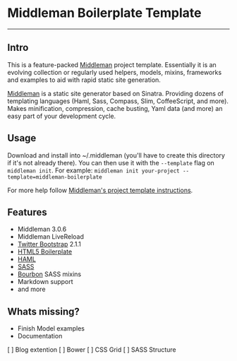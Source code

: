 # Middleman Boilerplate Template
------

## Intro

This is a feature-packed [Middleman](http://middlemanapp.com/) project template. Essentially it is an evolving collection or regularly used helpers, models, mixins, frameworks and examples to aid with rapid static site generation. 

[Middleman](http://middlemanapp.com/) is a static site generator based on Sinatra. Providing dozens of templating languages (Haml, Sass, Compass, Slim, CoffeeScript, and more). Makes minification, compression, cache busting, Yaml data (and more) an easy part of your development cycle.


## Usage

Download and install into ~/.middleman (you'll have to create this directory if it's not already there). You can then use it with the `--template` flag on `middleman init`. For example: `middleman init your-project --template=middleman-boilerplate`

For more help follow [Middleman's project template instructions](http://middlemanapp.com/getting-started/).

## Features
- Middleman 3.0.6  
- Middleman LiveReload
- [Twitter Bootstrap](http://twitter.github.com/bootstrap/) 2.1.1  
- [HTML5 Boilerplate](https://github.com/h5bp/html5-boilerplate)   
- [HAML](http://haml.info/)  
- [SASS](http://sass-lang.com/)  
- [Bourbon](http://thoughtbot.com/bourbon/) SASS mixins  
- Markdown support
- and more 



## Whats missing?
- Finish Model examples
- Documentation  

[ ] Blog extention
[ ] Bower
[ ] CSS Grid
[ ] SASS Structure
